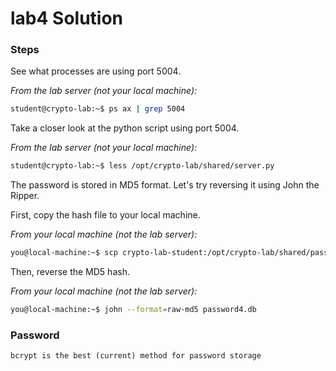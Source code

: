 # lab4 Solution

### Steps

See what processes are using port 5004.

*From the lab server (not your local machine):*
```bash
student@crypto-lab:~$ ps ax | grep 5004
```

Take a closer look at the python script using port 5004.

*From the lab server (not your local machine):*
```bash
student@crypto-lab:~$ less /opt/crypto-lab/shared/server.py
```

The password is stored in MD5 format.  Let's try reversing it using John the Ripper.

First, copy the hash file to your local machine.

*From your local machine (not the lab server):*
```bash
you@local-machine:~$ scp crypto-lab-student:/opt/crypto-lab/shared/password4.db .
```

Then, reverse the MD5 hash.

*From your local machine (not the lab server):*
```bash
you@local-machine:~$ john --format=raw-md5 password4.db
```


### Password

```
bcrypt is the best (current) method for password storage
```
